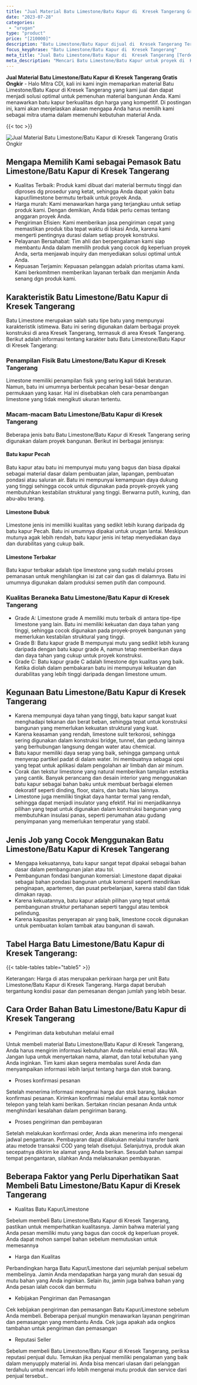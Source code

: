 ```yaml
---
title: "Jual Material Batu Limestone/Batu Kapur di  Kresek Tangerang Gratis Ongkir"
date: "2023-07-28"
categories:
 - "urugan"
type: "product"
price: "[210000]"
description: "Batu Limestone/Batu Kapur dijual di  Kresek Tangerang Terdekat. Batu Limestone/Batu Kapur ini sering dipakai dalam proyek konstruksi sebagai batu alam yang mewah dan tahan lama. Kontak kami untuk mendapatkan informasi lebih lanjut."
focus_keyphrase: "Batu Limestone/Batu Kapur di  Kresek Tangerang"
meta_title: "Jual Batu Limestone/Batu Kapur di  Kresek Tangerang [Terdekat] - CDI"
meta_description: "Mencari Batu Limestone/Batu Kapur untuk proyek di  Kresek Tangerang? Kami memiliki Batu Limestone/Batu Kapur berkualitas untuk material dinding. Dapatkan penawaran terbaik sekarang."
---
```


**Jual Material Batu Limestone/Batu Kapur di  Kresek Tangerang Gratis Ongkir** - Halo Mitra CDI, kali ini kami ingin memaparkan material Batu Limestone/Batu Kapur di  Kresek Tangerang yang kami jual dan dapat menjadi solusi optimal untuk pemenuhan material bangunan Anda. Kami menawarkan batu kapur berkualitas dgn harga yang kompetitif. Di postingan ini, kami akan menjelaskan alasan mengapa Anda harus memilih kami sebagai mitra utama dalam memenuhi kebutuhan material Anda.

{{< toc >}}

![Jual Material Batu Limestone/Batu Kapur di  Kresek Tangerang Gratis Ongkir](/images/urugan/batu-limestone-07.jpg)

## Mengapa Memilih Kami sebagai Pemasok Batu Limestone/Batu Kapur di  Kresek Tangerang

*   Kualitas Terbaik: Produk kami dibuat dari material bermutu tinggi dan diproses dg prosedur yang ketat, sehingga Anda dapat yakin batu kapur/limestone bermutu terbaik untuk proyek Anda.
*   Harga murah: Kami menawarkan harga yang terjangkau untuk setiap produk kami. Dengan demikian, Anda tidak perlu cemas tentang anggaran proyek Anda.
*   Pengiriman Efisien: Kami memberikan jasa pengiriman cepat yang memastikan produk tiba tepat waktu di lokasi Anda, karena kami mengerti pentingnya durasi dalam setiap proyek konstruksi.
*   Pelayanan Bersahabat: Tim ahli dan berpengalaman kami siap membantu Anda dalam memilih produk yang cocok dg keperluan proyek Anda, serta menjawab inquiry dan menyediakan solusi optimal untuk Anda.
*   Kepuasan Terjamin: Kepuasan pelanggan adalah prioritas utama kami. Kami berkomitmen memberikan layanan terbaik dan menjamin Anda senang dgn produk kami.

## Karakteristik Batu Limestone/Batu Kapur di  Kresek Tangerang

Batu Limestone merupakan salah satu tipe batu yang mempunyai karakteristik istimewa. Batu ini sering digunakan dalam berbagai proyek konstruksi di area  Kresek Tangerang, termasuk di area  Kresek Tangerang. Berikut adalah informasi tentang karakter batu Batu Limestone/Batu Kapur di  Kresek Tangerang:

### Penampilan Fisik Batu Limestone/Batu Kapur di  Kresek Tangerang

Limestone memiliki penampilan fisik yang sering kali tidak beraturan. Namun, batu ini umumnya berbentuk pecahan besar-besar dengan permukaan yang kasar. Hal ini disebabkan oleh cara penambangan limestone yang tidak mengikuti ukuran tertentu.

### Macam-macam Batu Limestone/Batu Kapur di  Kresek Tangerang

Beberapa jenis batu Batu Limestone/Batu Kapur di  Kresek Tangerang sering digunakan dalam proyek bangunan. Berikut ini berbagai jenisnya:

#### Batu kapur Pecah

Batu kapur atau batu ini mempunyai mutu yang bagus dan biasa dipakai sebagai material dasar dalam pembuatan jalan, lapangan, pembuatan pondasi atau saluran air. Batu ini mempunyai kemampuan daya dukung yang tinggi sehingga cocok untuk digunakan pada proyek-proyek yang membutuhkan kestabilan struktural yang tinggi. Berwarna putih, kuning, dan abu-abu terang.

#### Limestone Bubuk

Limestone jenis ini memiliki kualitas yang sedikit lebih kurang daripada dg batu kapur Pecah. Batu ini umumnya dipakai untuk urugan lantai. Meskipun mutunya agak lebih rendah, batu kapur jenis ini tetap menyediakan daya dan durabilitas yang cukup baik.

#### Limestone Terbakar

Batu kapur terbakar adalah tipe limestone yang sudah melalui proses pemanasan untuk menghilangkan isi zat cair dan gas di dalamnya. Batu ini umumnya digunakan dalam produksi semen putih dan compound.

### Kualitas Beraneka Batu Limestone/Batu Kapur di  Kresek Tangerang

*   Grade A: Limestone grade A memiliki mutu terbaik di antara tipe-tipe limestone yang lain. Batu ini memiliki kekuatan dan daya tahan yang tinggi, sehingga cocok digunakan pada proyek-proyek bangunan yang memerlukan kestabilan struktural yang tinggi.
*   Grade B: Batu kapur grade B mempunyai mutu yang sedikit lebih kurang daripada dengan batu kapur grade A, namun tetap memberikan daya dan daya tahan yang cukup untuk proyek konstruksi.
*   Grade C: Batu kapur grade C adalah limestone dgn kualitas yang baik. Ketika diolah dalam pembakaran batu ini mempunyai kekuatan dan durabilitas yang lebih tinggi daripada dengan limestone umum.

## Kegunaan Batu Limestone/Batu Kapur di  Kresek Tangerang

*   Karena mempunyai daya tahan yang tinggi, batu kapur sangat kuat menghadapi tekanan dan berat beban, sehingga tepat untuk konstruksi bangunan yang memerlukan kekuatan struktural yang kuat.
*   Karena keasaman yang rendah, limestone sulit terkorosi, sehingga sering digunakan dalam konstruksi bridge, tunnel, dan gedung lainnya yang berhubungan langsung dengan water atau chemical.
*   Batu kapur memiliki daya serap yang baik, sehingga gampang untuk menyerap partikel padat di dalam water. Ini membuatnya sebagai opsi yang tepat untuk aplikasi dalam pengolahan air limbah dan air minum.
*   Corak dan tekstur limestone yang natural memberikan tampilan estetika yang cantik. Banyak perancang dan desain interior yang menggunakan batu kapur sebagai bahan baku untuk membuat berbagai elemen dekoratif seperti dinding, floor, stairs, dan batu hias lainnya.
*   Limestone juga memiliki tingkat daya hantar termal yang rendah, sehingga dapat menjadi insulator yang efektif. Hal ini menjadikannya pilihan yang tepat untuk digunakan dalam konstruksi bangunan yang membutuhkan insulasi panas, seperti perumahan atau gudang penyimpanan yang memerlukan temperatur yang stabil.

## Jenis Job yang Cocok Menggunakan Batu Limestone/Batu Kapur di  Kresek Tangerang

*   Mengapa kekuatannya, batu kapur sangat tepat dipakai sebagai bahan dasar dalam pembangunan jalan atau tol.
*   Pembangunan fondasi bangunan komersial: Limestone dapat dipakai sebagai bahan pondasi bangunan untuk komersil seperti mendirikan penginapan, apartemen, dan pusat perbelanjaan, karena stabil dan tidak dimakan rayap.
*   Karena kekuatannya, batu kapur adalah pilihan yang tepat untuk pembangunan struktur pertahanan seperti tanggul atau tembok pelindung.
*   Karena kapasitas penyerapan air yang baik, limestone cocok digunakan untuk pembuatan kolam tambak atau bangunan di sawah.

## Tabel Harga Batu Limestone/Batu Kapur di  Kresek Tangerang:

{{< table-tables table="table5" >}}

Keterangan: Harga di atas merupakan perkiraan harga per unit Batu Limestone/Batu Kapur di  Kresek Tangerang. Harga dapat berubah tergantung kondisi pasar dan pemesanan dengan jumlah yang lebih besar.

## Cara Order Bahan Batu Limestone/Batu Kapur di  Kresek Tangerang

*   Pengiriman data kebutuhan melalui email

Untuk membeli material Batu Limestone/Batu Kapur di  Kresek Tangerang, Anda harus mengirim informasi kebutuhan Anda melalui email atau WA. Jangan lupa untuk menyertakan nama, alamat, dan total kebutuhan yang Anda inginkan. Tim kami akan segera membalas surel Anda dan menyampaikan informasi lebih lanjut tentang harga dan stok barang.
*   Proses konfirmasi pesanan

Setelah menerima informasi mengenai harga dan stok barang, lakukan konfirmasi pesanan. Kirimkan konfirmasi melalui email atau kontak nomor telepon yang telah kami berikan. Sertakan rincian pesanan Anda untuk menghindari kesalahan dalam pengiriman barang.
*   Proses pengiriman dan pembayaran

Setelah melakukan konfirmasi order, Anda akan menerima info mengenai jadwal pengantaran. Pembayaran dapat dilakukan melalui transfer bank atau metode transaksi COD yang telah disetujui. Selanjutnya, produk akan secepatnya dikirim ke alamat yang Anda berikan. Sesudah bahan sampai tempat pengantaran, silahkan Anda melaksanakan pembayaran.

## Beberapa Faktor yang Perlu Diperhatikan Saat Membeli Batu Limestone/Batu Kapur di  Kresek Tangerang

*   Kualitas Batu Kapur/Limestone

Sebelum membeli Batu Limestone/Batu Kapur di  Kresek Tangerang, pastikan untuk memperhatikan kualitasnya. Jamin bahwa material yang Anda pesan memiliki mutu yang bagus dan cocok dg keperluan proyek. Anda dapat mohon sampel bahan sebelum memutuskan untuk memesannya

*   Harga dan Kualitas

Perbandingkan harga Batu Kapur/Limestone dari sejumlah penjual sebelum membelinya. Jamin Anda mendapatkan harga yang murah dan sesuai dg mutu bahan yang Anda inginkan. Selain itu, jamin juga bahwa bahan yang Anda pesan ialah cocok dan bermutu

*   Kebijakan Pengiriman dan Pemasangan

Cek kebijakan pengiriman dan pemasangan Batu Kapur/Limestone sebelum Anda membeli. Beberapa penjual mungkin menawarkan layanan pengiriman dan pemasangan yang membantu Anda. Cek juga apakah ada ongkos tambahan untuk pengiriman dan pemasangan

*   Reputasi Seller

Sebelum membeli Batu Limestone/Batu Kapur di  Kresek Tangerang, periksa reputasi penjual dulu. Temukan jika penjual memiliki pengalaman yang baik dalam menyupply material ini. Anda bisa mencari ulasan dari pelanggan terdahulu untuk mencari info lebih mengenai mutu produk dan service dari penjual tersebut..